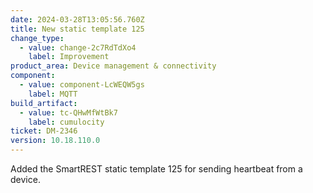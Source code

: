```yaml
---
date: 2024-03-28T13:05:56.760Z
title: New static template 125
change_type:
  - value: change-2c7RdTdXo4
    label: Improvement
product_area: Device management & connectivity
component:
  - value: component-LcWEQW5gs
    label: MQTT
build_artifact:
  - value: tc-QHwMfWtBk7
    label: cumulocity
ticket: DM-2346
version: 10.18.110.0
---
```

Added the SmartREST static template 125 for sending heartbeat from a device.
